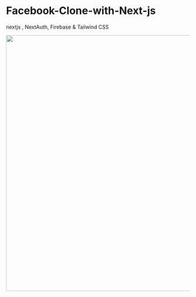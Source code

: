 # Facebook-Clone-with-Next-js
nextjs , NextAuth, Firebase &amp; Tailwind CSS

<img src='https://user-images.githubusercontent.com/51888893/226403818-ebe3d824-a13a-4f0a-b8a9-8b67fb7917ee.png' width=700px>
